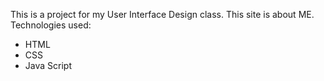 This is a project for my User Interface Design class. 
This site is about ME.
Technologies used:
- HTML
- CSS
- Java Script
